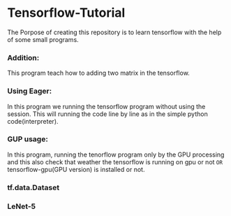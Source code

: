 # Tensorflow-Tutorial
The Porpose of creating this repository is to learn tensorflow with the help of some small programs.

### Addition:
This program teach how to adding two matrix in the tensorflow.

### Using Eager:
In this program we running the tensorflow program without using the session. This will running the code line by line as in the simple python code(interpreter).

### GUP usage:
In this program, running the tenorflow program only by the GPU processing and this also check that weather the tensorflow is running on gpu or not `OR` tensorflow-gpu(GPU version) is installed or not.

### tf.data.Dataset


### LeNet-5
